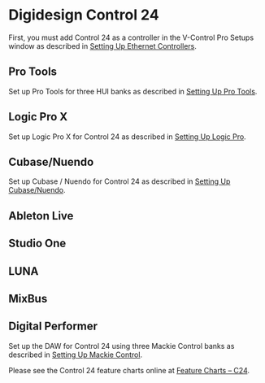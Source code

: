 # Digidesign Control 24

First, you must add Control 24 as a controller in the V-Control Pro Setups window as described in [Setting Up Ethernet Controllers](./Setting-Up-Ethernet-Controllers.md).

## Pro Tools
Set up Pro Tools for three HUI banks as described in [Setting Up Pro Tools](./Setting-Up-Pro-Tools.md).

## Logic Pro X

Set up Logic Pro X for Control 24 as described in [Setting Up Logic Pro](./Setting-Up-Logic-Pro-X.md).

## Cubase/Nuendo

Set up Cubase / Nuendo for Control 24 as described in [Setting Up Cubase/Nuendo](./Setting-Up-Cubase-Nuendo.md).

## Ableton Live
## Studio One
## LUNA
## MixBus

## Digital Performer
Set up the DAW for Control 24 using three Mackie Control banks as described in [Setting Up Mackie Control](./Setting-Up-Mackie-Control-DAWs.md).

Please see the Control 24 feature charts online at [Feature Charts – C24](https://neyrinck.com/help-category/v-control-pro-help/).
